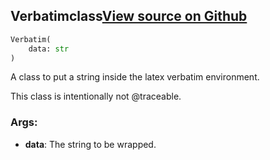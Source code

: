 ## Verbatim<span class="tag">class</span><a class="sourcelink" href=https://github.com/fastestimator/fastestimator/blob/r1.2/fastestimator/util/latex_util.py/#L68-L78>View source on Github</a>
```python
Verbatim(
	data: str
)
```
A class to put a string inside the latex verbatim environment.

This class is intentionally not @traceable.


<h3>Args:</h3>


* **data**: The string to be wrapped.

